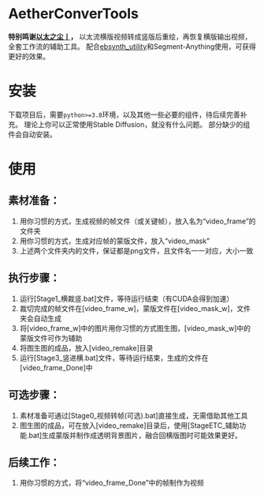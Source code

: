 # AetherConverTools
**特别鸣谢[以太之尘丨](https://space.bilibili.com/1689500)，**
以太流横版视频转成竖版后重绘，再恢复横版输出视频，全套工作流的辅助工具。
配合[ebsynth_utility](https://github.com/s9roll7/ebsynth_utility)和Segment-Anything使用，可获得更好的效果。

# 安装
下载项目后，需要`python>=3.8`环境，以及其他一些必要的组件，待后续完善补充。
理论上你可以正常使用Stable Diffusion，就没有什么问题。
部分缺少的组件会自动安装。

# 使用
## 素材准备：
1. 用你习惯的方式，生成视频的帧文件（或关键帧），放入名为“video_frame”的文件夹
2. 用你习惯的方式，生成对应帧的蒙版文件，放入“video_mask”
3. 上述两个文件夹内的文件，保证都是png文件，且文件名一一对应，大小一致

## 执行步骤：
1. 运行[Stage1_横裁竖.bat]文件，等待运行结束（有CUDA会得到加速）
2. 裁切完成的帧文件在[video_frame_w]，蒙版文件在[video_mask_w]，文件夹会自动生成
3. 将[video_frame_w]中的图片用你习惯的方式图生图，[video_mask_w]中的蒙版文件可作为辅助
4. 将图生图的成品，放入[video_remake]目录
5. 运行[Stage3_竖进横.bat]文件，等待运行结束，生成的文件在[video_frame_Done]中

## 可选步骤：
1. 素材准备可通过[Stage0_视频转帧(可选).bat]直接生成，无需借助其他工具
2. 图生图的成品，可在放入[video_remake]目录后，使用[StageETC_辅助功能.bat]生成蒙版并制作成透明背景图片，融合回横版图时可能效果更好。

## 后续工作：
1. 用你习惯的方式，将“video_frame_Done”中的帧制作为视频
